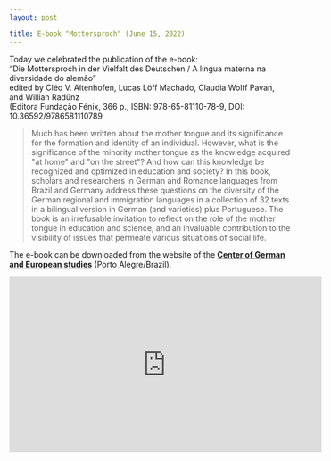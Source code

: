 ```yaml
---
layout: post

title: E-book "Mottersproch" (June 15, 2022)
---
```


Today we celebrated the publication of the e-book:<br> 
“Die Mottersproch in der Vielfalt des Deutschen / A língua materna na diversidade do alemão”<br>
edited by Cléo V. Altenhofen, Lucas Löff Machado, Claudia Wolff Pavan, and Willian Radünz<br>
(Editora Fundação Fénix, 366 p., ISBN: 978-65-81110-78-9, DOI: 10.36592/9786581110789

<blockquote>
Much has been written about the mother tongue and its significance for the formation and identity of an individual. 
However, what is the significance of the minority mother tongue as the knowledge acquired "at home" and "on the street"? 
And how can this knowledge be recognized and optimized in education and society? 
In this book, scholars and researchers in German and Romance languages from Brazil and Germany address these questions on the diversity of the German regional and immigration languages in a collection of 32 texts in a bilingual version in German (and varieties) plus Portuguese. 
The book is an irrefusable invitation to reflect on the role of the mother tongue in education and science, and an invaluable contribution to the visibility of issues that permeate various situations of social life.
</blockquote>

The e-book can be downloaded from the website of the <a href="https://cdea.tche.br/site/?p=7405" target="_blank" rel="noopener"><strong>Center of German and European studies</strong></a> (Porto Alegre/Brazil).


<iframe width="560" height="315" src="https://www.youtube-nocookie.com/embed/OlHGpr8ErWM?start=25" title="YouTube video player" frameborder="0" allow="accelerometer; autoplay; clipboard-write; encrypted-media; gyroscope; picture-in-picture" allowfullscreen></iframe>
